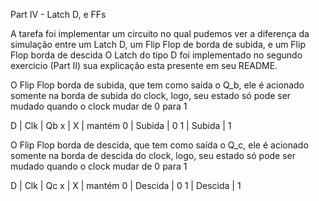 Part IV - Latch D, e FFs

A tarefa foi implementar um circuito no qual pudemos ver a diferença da simulação entre um Latch D, um Flip Flop de borda de subida, e um Flip Flop borda de descida
O Latch do tipo D foi implementado no segundo exercicio (Part II) sua explicação esta presente em seu README.

O Flip Flop borda de subida, que tem como saída o Q_b, ele é acionado somente na borda de subida do clock, logo, seu estado só pode ser mudado quando
o clock mudar de 0 para 1

D |    Clk       |     Qb
x |      X       |    mantém
0 |   Subida     |      0
1 |   Subida     |      1

O Flip Flop borda de descida, que tem como saída o Q_c, ele é acionado somente na borda de descida do clock, logo, seu estado só pode ser mudado quando
o clock mudar de 0 para 1

D |    Clk       |     Qc
x |      X       |    mantém
0 |   Descida    |      0
1 |   Descida    |      1

